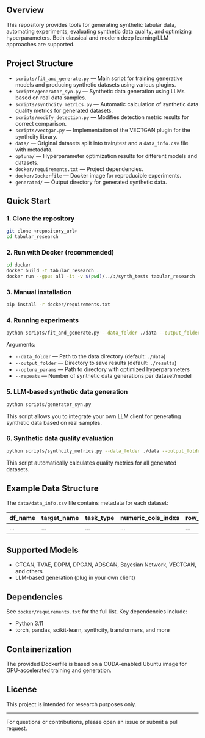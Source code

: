 ## Overview

This repository provides tools for generating synthetic tabular data, automating experiments, evaluating synthetic data quality, and optimizing hyperparameters. Both classical and modern deep learning/LLM approaches are supported.

## Project Structure

- `scripts/fit_and_generate.py` — Main script for training generative models and producing synthetic datasets using various plugins.
- `scripts/generator_syn.py` — Synthetic data generation using LLMs based on real data samples.
- `scripts/synthcity_metrics.py` — Automatic calculation of synthetic data quality metrics for generated datasets.
- `scripts/modify_detection.py` — Modifies detection metric results for correct comparison.
- `scripts/vectgan.py` — Implementation of the VECTGAN plugin for the synthcity library.
- `data/` — Original datasets split into train/test and a `data_info.csv` file with metadata.
- `optuna/` — Hyperparameter optimization results for different models and datasets.
- `docker/requirements.txt` — Project dependencies.
- `docker/Dockerfile` — Docker image for reproducible experiments.
- `generated/` — Output directory for generated synthetic data.

## Quick Start

### 1. Clone the repository

```bash
git clone <repository_url>
cd tabular_research
```

### 2. Run with Docker (recommended)

```bash
cd docker
docker build -t tabular_research .
docker run --gpus all -it -v $(pwd)/../:/synth_tests tabular_research
```

### 3. Manual installation

```bash
pip install -r docker/requirements.txt
```

### 4. Running experiments

```bash
python scripts/fit_and_generate.py --data_folder ./data --output_folder ./results --optuna_params ./optuna --repeats 5
```

Arguments:
- `--data_folder` — Path to the data directory (default: `./data`)
- `--output_folder` — Directory to save results (default: `./results`)
- `--optuna_params` — Path to directory with optimized hyperparameters
- `--repeats` — Number of synthetic data generations per dataset/model

### 5. LLM-based synthetic data generation

```bash
python scripts/generator_syn.py
```
This script allows you to integrate your own LLM client for generating synthetic data based on real samples.

### 6. Synthetic data quality evaluation

```bash
python scripts/synthcity_metrics.py --data_folder ./data --output_folder ./generated --repeats 5
```
This script automatically calculates quality metrics for all generated datasets.

## Example Data Structure

The `data/data_info.csv` file contains metadata for each dataset:

| df_name | target_name | task_type      | numeric_cols_indxs | row_number |
|---------|-------------|---------------|--------------------|------------|
| ...     | ...         | ...           | ...                | ...        |

## Supported Models

- CTGAN, TVAE, DDPM, DPGAN, ADSGAN, Bayesian Network, VECTGAN, and others
- LLM-based generation (plug in your own client)

## Dependencies

See `docker/requirements.txt` for the full list. Key dependencies include:
- Python 3.11
- torch, pandas, scikit-learn, synthcity, transformers, and more

## Containerization

The provided Dockerfile is based on a CUDA-enabled Ubuntu image for GPU-accelerated training and generation.

## License

This project is intended for research purposes only.

---

For questions or contributions, please open an issue or submit a pull request. 
